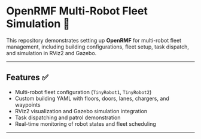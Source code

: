 # OpenRMF Multi-Robot Fleet Simulation 🚀

This repository demonstrates setting up **OpenRMF** for multi-robot fleet management, including building configurations, fleet setup, task dispatch, and simulation in RViz2 and Gazebo.

---

## Features ✅
- Multi-robot fleet configuration (`TinyRobot1`, `TinyRobot2`)  
- Custom building YAML with floors, doors, lanes, chargers, and waypoints  
- RViz2 visualization and Gazebo simulation integration  
- Task dispatching and patrol demonstration  
- Real-time monitoring of robot states and fleet scheduling  

---

